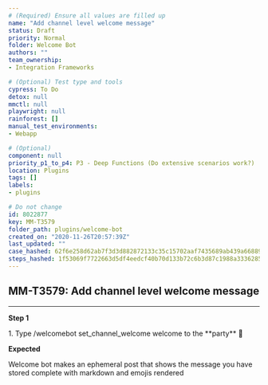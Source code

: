 ```yaml
---
# (Required) Ensure all values are filled up
name: "Add channel level welcome message"
status: Draft
priority: Normal
folder: Welcome Bot
authors: ""
team_ownership: 
- Integration Frameworks

# (Optional) Test type and tools
cypress: To Do
detox: null
mmctl: null
playwright: null
rainforest: []
manual_test_environments: 
- Webapp

# (Optional)
component: null
priority_p1_to_p4: P3 - Deep Functions (Do extensive scenarios work?)
location: Plugins
tags: []
labels: 
- plugins

# Do not change
id: 8022877
key: MM-T3579
folder_path: plugins/welcome-bot
created_on: "2020-11-26T20:57:39Z"
last_updated: ""
case_hashed: 62f6e258d62ab7f3d3d882872133c35c15702aaf7435689ab439a668890922dbc354b2956da5c0a4d8f10b5ca59cc543
steps_hashed: 1f53069f7722663d5df4eedcf40b70d133b72c6b3d87c1988a33362857da835c8f25f6dfb4e31d3534aed395c091ac37
---
```


## MM-T3579: Add channel level welcome message

---

**Step 1**

1\. Type /welcomebot set\_channel\_welcome welcome to the \*\*party\*\* :tada:

**Expected**

Welcome bot makes an ephemeral post that shows the message you have stored complete with markdown and emojis rendered
